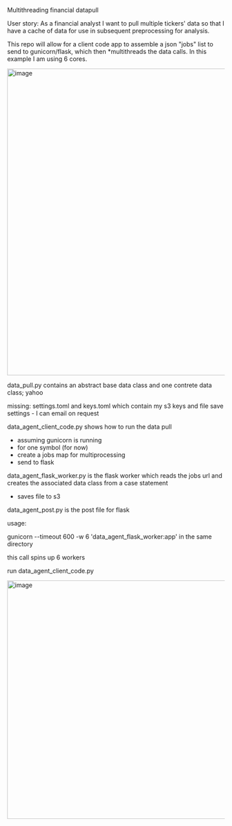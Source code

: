 Multithreading financial datapull

User story: As a financial analyst I want to pull multiple tickers' data so that I have a cache of data for use in subsequent preprocessing for analysis.

This repo will allow for a client code app to assemble a json "jobs" list to send to gunicorn/flask, which then *multithreads the data calls.  In this example I am using 6 cores.

<img width="709" alt="image" src="https://github.com/user-attachments/assets/619db41d-2b25-4d8d-be0e-e948bba27071" />


data_pull.py contains an abstract base data class and one contrete data class; yahoo

missing: settings.toml and keys.toml which contain my s3 keys and file save settings - I can email on request

data_agent_client_code.py shows how to run the data pull
- assuming gunicorn is running
- for one symbol (for now)
- create a jobs map for multiprocessing
- send to flask

data_agent_flask_worker.py is the flask worker which reads the jobs url and creates the associated data class from a case statement
- saves file to s3

data_agent_post.py is the post file for flask

usage:

gunicorn --timeout 600 -w 6 'data_agent_flask_worker:app' in the same directory

this call spins up 6 workers

run data_agent_client_code.py

<img width="551" alt="image" src="https://github.com/user-attachments/assets/f91560df-80c1-4815-9c23-4f96dd5e4c3f" />
